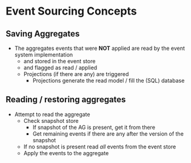 # Event Sourcing Concepts

## Saving Aggregates

 * The aggregates events that were **NOT** applied are read by the event system implementation
   * and stored in the event store
   * and flagged as read / applied
   * Projections (if there are any) are triggered
     * Projections generate the read model / fill the (SQL) database

## Reading / restoring aggregates

 * Attempt to read the aggregate 
   * Check snapshot store
     * If snapshot of the AG is present, get it from there
     * Get remaining events if there are any after the version of the snapshot
   * If no snapshot is present read *all* events from the event store
   * Apply the events to the aggregate
